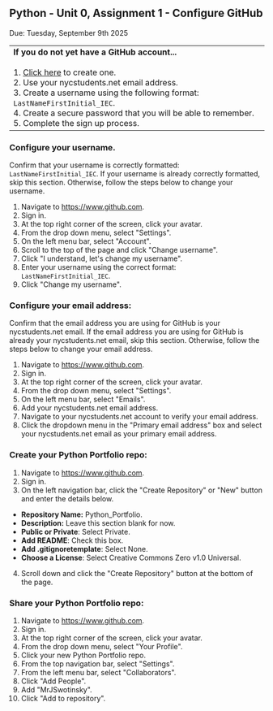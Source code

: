 ## Python - Unit 0, Assignment 1 - Configure GitHub
Due: Tuesday, September 9th 2025

<table>
      <tr>
         <td>
           <b>If you do not yet have a GitHub account...</b><br><br>
           1. <a href = https://www.github.com>Click here</a> to create one.<br>
           2. Use your nycstudents.net email address.<br>  
           3. Create a username using the following format: <code>LastNameFirstInitial_IEC</code>.<br>
           4. Create a secure password that you will be able to remember.<br>
           5. Complete the sign up process.
         </td>
      </tr>
</table>

### Configure your username.

Confirm that your username is correctly formatted: `LastNameFirstInitial_IEC`.  If your username is already correctly formatted, skip this section.  Otherwise, follow the steps below to change your username.

1. Navigate to https://www.github.com.
2. Sign in.
3. At the top right corner of the screen, click your avatar.
4. From the drop down menu, select "Settings".
5. On the left menu bar, select "Account".
6. Scroll to the top of the page and click "Change username".
7. Click "I understand, let's change my username".
8. Enter your username using the correct format: `LastNameFirstInitial_IEC`.
9. Click "Change my username".

### Configure your email address:

Confirm that the email address you are using for GitHub is your nycstudents.net email.  If the email address you are using for GitHub is already your nycstudents.net email, skip this section.  Otherwise, follow the steps below to change your email address.

1. Navigate to https://www.github.com.
2. Sign in.
3. At the top right corner of the screen, click your avatar.
4. From the drop down menu, select "Settings".
5. On the left menu bar, select "Emails".
6. Add your nycstudents.net email address.
7. Navigate to your nycstudents.net account to verify your email address.
8. Click the dropdown menu in the "Primary email address" box and select your nycstudents.net email as your primary email address.

### Create your Python Portfolio repo:
1. Navigate to https://www.github.com.
2. Sign in.
3. On the left navigation bar, click the "Create Repository" or "New" button and enter the details below.
  * **Repository Name:** Python_Portfolio.
  * **Description:** Leave this section blank for now.
  * **Public or Private**: Select Private.
  * **Add README**: Check this box.
  * **Add .gitignoretemplate**: Select None.
  * **Choose a License**: Select Creative Commons Zero v1.0 Universal.
4. Scroll down and click the "Create Repository" button at the bottom of the page.

### Share your Python Portfolio repo:
1. Navigate to https://www.github.com.
2. Sign in.
3. At the top right corner of the screen, click your avatar.
4. From the drop down menu, select "Your Profile".
5. Click your new Python Portfolio repo.
6. From the top navigation bar, select "Settings".
7. From the left menu bar, select "Collaborators".
8. Click "Add People".
9. Add "MrJSwotinsky".
15. Click "Add to repository".
